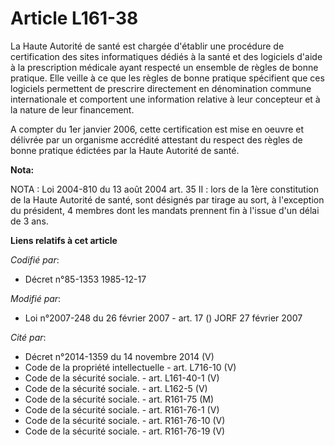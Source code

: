 # Article L161-38

La Haute Autorité de santé est chargée d'établir une procédure de certification des sites informatiques dédiés à la santé et
des logiciels d'aide à la prescription médicale ayant respecté un ensemble de règles de bonne pratique. Elle veille à ce que
les règles de bonne pratique spécifient que ces logiciels permettent de prescrire directement en dénomination commune
internationale et comportent une information relative à leur concepteur et à la nature de leur financement.

A compter du 1er janvier 2006, cette certification est mise en oeuvre et délivrée par un organisme accrédité attestant du
respect des règles de bonne pratique édictées par la Haute Autorité de santé.

**Nota:**

NOTA : Loi 2004-810 du 13 août 2004 art. 35 II : lors de la 1ère constitution de la Haute Autorité de santé, sont désignés
par tirage au sort, à l'exception du président, 4 membres dont les mandats prennent fin à l'issue d'un délai de 3 ans.

**Liens relatifs à cet article**

_Codifié par_:

  - Décret n°85-1353 1985-12-17

_Modifié par_:

  - Loi n°2007-248 du 26 février 2007 - art. 17 () JORF 27 février 2007

_Cité par_:

  - Décret n°2014-1359 du 14 novembre 2014 (V)
  - Code de la propriété intellectuelle - art. L716-10 (V)
  - Code de la sécurité sociale. - art. L161-40-1 (V)
  - Code de la sécurité sociale. - art. L162-5 (V)
  - Code de la sécurité sociale. - art. R161-75 (M)
  - Code de la sécurité sociale. - art. R161-76-1 (V)
  - Code de la sécurité sociale. - art. R161-76-10 (V)
  - Code de la sécurité sociale. - art. R161-76-19 (V)
